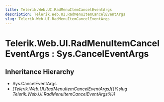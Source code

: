 ```yaml
---
title: Telerik.Web.UI.RadMenuItemCancelEventArgs
description: Telerik.Web.UI.RadMenuItemCancelEventArgs
slug: Telerik.Web.UI.RadMenuItemCancelEventArgs
---
```


# Telerik.Web.UI.RadMenuItemCancelEventArgs : Sys.CancelEventArgs  

## Inheritance Hierarchy

* Sys.CancelEventArgs
* *[Telerik.Web.UI.RadMenuItemCancelEventArgs]({%slug Telerik.Web.UI.RadMenuItemCancelEventArgs%})*


